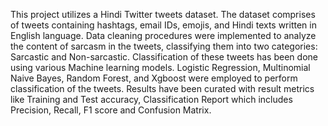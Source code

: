 This project utilizes a Hindi Twitter tweets dataset. The dataset comprises of tweets containing hashtags, email IDs, emojis, and Hindi texts written in English language. 
Data cleaning procedures were implemented to analyze the content of sarcasm in the tweets, classifying them into two categories: Sarcastic and Non-sarcastic.
Classification of these tweets has been done using various Machine learning models. Logistic Regression, Multinomial Naive Bayes, Random Forest, and Xgboost were employed to perform classification of the tweets. 
Results have been curated with result metrics like Training and Test accuracy, Classification Report which includes Precision, Recall, F1 score and Confusion Matrix. 

